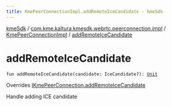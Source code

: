 ```yaml
---
title: KmePeerConnectionImpl.addRemoteIceCandidate - kmeSdk
---
```


[kmeSdk](../../index.html) / [com.kme.kaltura.kmesdk.webrtc.peerconnection.impl](../index.html) / [KmePeerConnectionImpl](index.html) / [addRemoteIceCandidate](./add-remote-ice-candidate.html)

# addRemoteIceCandidate

`fun addRemoteIceCandidate(candidate: IceCandidate?): `[`Unit`](https://kotlinlang.org/api/latest/jvm/stdlib/kotlin/-unit/index.html)

Overrides [IKmePeerConnection.addRemoteIceCandidate](../../com.kme.kaltura.kmesdk.webrtc.peerconnection/-i-kme-peer-connection/add-remote-ice-candidate.html)

Handle adding ICE candidate

